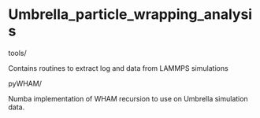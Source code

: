 # Umbrella_particle_wrapping_analysis

tools/

Contains routines to extract log and data from LAMMPS simulations

pyWHAM/

Numba implementation of WHAM recursion to use on Umbrella simulation data.

